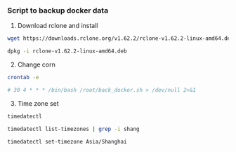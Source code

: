 ### Script to backup docker data

1. Download rclone and install
``` bash
wget https://downloads.rclone.org/v1.62.2/rclone-v1.62.2-linux-amd64.deb

dpkg -i rclone-v1.62.2-linux-amd64.deb
```

2. Change corn
``` bash
crontab -e

# 30 4 * * * /bin/bash /root/back_docker.sh > /dev/null 2>&1
```

3. Time zone set
``` bash 
timedatectl

timedatectl list-timezones | grep -i shang

timedatectl set-timezone Asia/Shanghai
```


